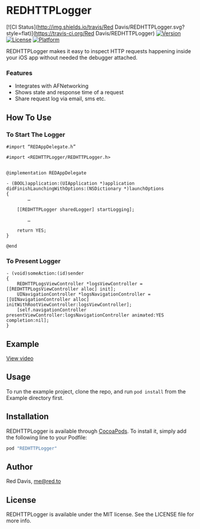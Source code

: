 # REDHTTPLogger

[![CI Status](http://img.shields.io/travis/Red Davis/REDHTTPLogger.svg?style=flat)](https://travis-ci.org/Red Davis/REDHTTPLogger)
[![Version](https://img.shields.io/cocoapods/v/REDHTTPLogger.svg?style=flat)](http://cocoapods.org/pods/REDHTTPLogger)
[![License](https://img.shields.io/cocoapods/l/REDHTTPLogger.svg?style=flat)](http://cocoapods.org/pods/REDHTTPLogger)
[![Platform](https://img.shields.io/cocoapods/p/REDHTTPLogger.svg?style=flat)](http://cocoapods.org/pods/REDHTTPLogger)

REDHTTPLogger makes it easy to inspect HTTP requests happening inside your iOS app without needed the debugger attached.

### Features
- Integrates with AFNetworking
- Shows state and response time of a request
- Share request log via email, sms etc.

## How To Use

### To Start The Logger

```
#import “REDAppDelegate.h”

#import <REDHTTPLogger/REDHTTPLogger.h>


@implementation REDAppDelegate

- (BOOL)application:(UIApplication *)application didFinishLaunchingWithOptions:(NSDictionary *)launchOptions
{
		…

    [[REDHTTPLogger sharedLogger] startLogging];
    
		…
    
    return YES;
}

@end
```

### To Present Logger

```
- (void)someAction:(id)sender
{
    REDHTTPLogsViewController *logsViewController = [[REDHTTPLogsViewController alloc] init];
    UINavigationController *logsNavigationController = [[UINavigationController alloc] initWithRootViewController:logsViewController];
    [self.navigationController presentViewController:logsNavigationController animated:YES completion:nil];
}
```

## Example

[View video](http://up.red.to/smdi0LSdNn)

## Usage

To run the example project, clone the repo, and run `pod install` from the Example directory first.

## Installation

REDHTTPLogger is available through [CocoaPods](http://cocoapods.org). To install
it, simply add the following line to your Podfile:

```ruby
pod "REDHTTPLogger"
```

## Author

Red Davis, me@red.to

## License

REDHTTPLogger is available under the MIT license. See the LICENSE file for more info.
